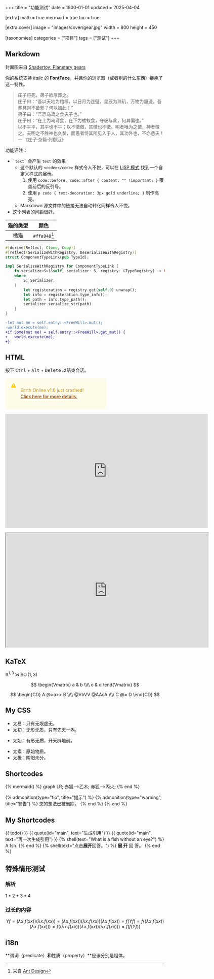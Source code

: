 +++
title = "功能测试"
date = 1900-01-01
updated = 2025-04-04

[extra]
math = true
mermaid = true
toc = true

[extra.cover]
image = "images/cover/gear.jpg"
width = 800
height = 450

[taxonomies]
categories = ["项目"]
tags = ["测试"]
+++

## Markdown
封面图来自 [Shadertoy: Planetary gears](https://www.shadertoy.com/view/MsGczV)

你的系统支持 *italic* 的 **FontFace**，并且你的浏览器（或者别的什么东西）~~继承~~了这一特性。

> 庄子将死，弟子欲厚葬之。\
> 庄子曰：“吾以天地为棺椁，以日月为连璧，星辰为珠玑，万物为齎送。吾葬具岂不备邪？何以加此！”\
> 弟子曰：“吾恐乌鸢之食夫子也。”\
> 庄子曰：“在上为乌鸢食，在下为蝼蚁食，夺彼与此，何其偏也。”\
> 以不平平，其平也不平；以不徵徵，其徵也不徵。明者唯为之使，神者徵之。夫明之不胜神也久矣，而愚者恃其所见入于人，其功外也，不亦悲夫！
> — 《庄子·杂篇·列御寇》

功能评注：
- `` `text` `` 会产生 `text` 的效果
	* 这个默认的 `<code></code>` 样式令人不悦，可以在 [LISP 模式](/pages/mode-lisp/) 找到一个自定义样式的展示。
		1. 使用 `code::before, code::after { content: "" !important; }` 覆盖前后的反引号。
		2. 使用 `p code { text-decoration: 3px gold underline; }` 制作高亮。
	* Markdown 源文件中的链接无法自动转化同样令人不悦。
- 这个列表的间距很好。

| 猫的类型 | 颜色 |
| :-: | :-: |
| 橘猫 | `#ffa940`[^1] |

[^1]: 采自 [Ant Design](https://ant-design.antgroup.com/docs/spec/colors-cn)

```rs
#[derive(Reflect, Clone, Copy)]
#[reflect(SerializeWithRegistry, DeserializeWithRegistry)]
struct ComponentTypeLink(pub TypeId);

impl SerializeWithRegistry for ComponentTypeLink {
	fn serialize<S>(&self, serializer: S, registry: &TypeRegistry) -> Result<S::Ok, S::Error>
	where
		S: Serializer,
	{
		let registeration = registry.get(self.0).unwrap();
		let info = registeration.type_info();
		let path = info.type_path();
		serializer.serialize_str(path)
	}
}
```

```diff
-let mut me = self.entry::<FreeWill>.mut();
-world.execute(me);
+if Some(mut me) = self.entry::<FreeWill>.get_mut() {
+	world.execute(me);
+}
```

## HTML
<p>按下 <kbd>Ctrl</kbd> + <kbd>Alt</kbd> + <kbd>Delete</kbd> 以结束会话。</p>

<style>
.notifications-container {
	width: 320px;
	height: auto;
	font-size: 0.875rem;
	line-height: 1.25rem;
	display: flex;
	flex-direction: column;
	gap: 1rem;
}

.flex-box {
	display: flex;
}

.flex-shrink-0 {
	flex-shrink: 0;
}

.alert {
	background-color: rgb(254 252 232);
	border-left-width: 4px;
	border-color: rgb(250 204 21);
	border-radius: 0.375rem;
	padding: 1rem;
}

.alert-svg {
	height: 1.25rem;
	width: 1.25rem;
	color: rgb(250 204 21);
}

.alert-prompt-wrap {
	margin-left: 0.75rem;
	color: rgb(202 138 4);
}

.alert-prompt-link {
	font-weight: 500;
	color: rgb(141, 56, 0);
	text-decoration: underline;
}

.alert-prompt-link:hover {
	color: rgb(202 138 4);
}
</style>

<div class="notifications-container">
	<div class="alert">
		<div class="flex-box">
			<div class="flex-shrink-0">
				<svg aria-hidden="true" fill="currentColor" viewBox="0 0 20 20" xmlns="http://www.w3.org/2000/svg" class="h-5 w-5 alert-svg"><path clip-rule="evenodd" d="M8.257 3.099c.765-1.36 2.722-1.36 3.486 0l5.58 9.92c.75 1.334-.213 2.98-1.742 2.98H4.42c-1.53 0-2.493-1.646-1.743-2.98l5.58-9.92zM11 13a1 1 0 11-2 0 1 1 0 012 0zm-1-8a1 1 0 00-1 1v3a1 1 0 002 0V6a1 1 0 00-1-1z" fill-rule="evenodd"></path></svg>
			</div>
			<div class="alert-prompt-wrap">
				<p class="text-sm text-yellow-700">
					Earth Online v1.0 just crashed!<br>
					<a class="alert-prompt-link" href="https://uiverse.io/kennyotsu/fast-emu-70">Click here for more details.</a>
				</p>
		</div>
	</div>
	</div>
</div>

<p>
	<iframe width="640" height="360" frameborder="0" src="https://www.shadertoy.com/embed/MsGczV?gui=true&paused=true&muted=false" allowfullscreen></iframe>
</p>

<p>
	<iframe width="640" height="360" src="https://lazyfly.me/iframe" allowfullscreen></iframe>
</p>

## KaTeX
$\mathbb{R}^{1,3} \rtimes \operatorname{SO}(1,3)$

$$
\begin{Vmatrix}
   a & b \\\\
   c & d
\end{Vmatrix}
$$

$$
\begin{CD}
   A @>a>> B \\\\
@VbVV @AAcA \\\\
   C @= D
\end{CD}
$$

## My CSS
<div class="list-deletions">
	<ul>
		<li>太易：只有无垠虚无。</li>
		<li>太初：无形无质，只有先天一炁。</li>
	</ul>
</div>

<div class="list-modifications">
	<ul>
		<li>太始：有形无质，开天辟地前。</li>
	</ul>
</div>

<div class="list-additions">
	<ul>
		<li>太素：原始物质。</li>
		<li>太极：阴阳未分。</li>
	</ul>
</div>

## Shortcodes
{% mermaid() %}
graph LR;
	赤狐-->乙木;
	赤狐-->丙火;
{% end %}

{% admonition(type="tip", title="提示") %}
	{% admonition(type="warning", title="警告") %}
		您的想法已被删除。
	{% end %}
{% end %}

## My Shortcodes
{{ todo() }}
{{ quote(id="main", text="生成引用") }}
{{ quote(id="main", text="再一次生成引用") }}
{% shell(text="What is a fish without an eye?") %}
A fsh.
{% end %}
{% shell(text="点击**展开**回答。") %}
**展 开** 回 答。
{% end %}

## 特殊情形测试
### 解析
$1*2+3*4$

### 过长的内容
$$Y f = (\lambda x. f(x x))(\lambda x. f(x x)) = (\lambda x. f(x x))(\lambda x. f(x x))(\lambda x. f(x x)) = f(Y f) = f((\lambda x. f(x x))(\lambda x. f(x x))) = f((\lambda x. f(x x))(\lambda x. f(x x))(\lambda x. f(x x))) = f(f(Y f))$$

## i18n
**谓词（predicate）**和**性质（property）**应该分别是粗体。
